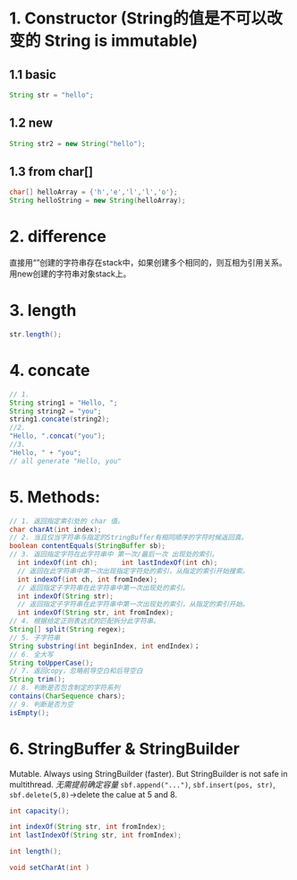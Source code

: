 # 1. Constructor    (String的值是不可以改变的 String is immutable)
## 1.1 basic
```java
String str = "hello";
```
## 1.2 new
```java
String str2 = new String("hello");
```
## 1.3 from char[]
```java
char[] helloArray = {'h','e','l','l','o'};
String helloString = new String(helloArray);
```
# 2. difference
  直接用“”创建的字符串存在stack中，如果创建多个相同的，则互相为引用关系。
  用new创建的字符串对象stack上。
  
# 3. length
```java
str.length();
```

# 4. concate 
```java
// 1.
String string1 = "Hello, ";
String string2 = "you";
string1.concate(string2);
//2. 
"Hello, ".concat("you");
//3. 
"Hello, " + "you";
// all generate "Hello, you"
```

# 5. Methods:

```java
// 1. 返回指定索引处的 char 值。
char charAt(int index);
// 2. 当且仅当字符串与指定的StringBuffer有相同顺序的字符时候返回真。
boolean contentEquals(StringBuffer sb);
// 3. 返回指定字符在此字符串中 第一次/最后一次 出现处的索引。
  int indexOf(int ch);    	int lastIndexOf(int ch);
  // 返回在此字符串中第一次出现指定字符处的索引，从指定的索引开始搜索。
  int indexOf(int ch, int fromIndex);
  // 返回指定子字符串在此字符串中第一次出现处的索引。
  int indexOf(String str);
  // 返回指定子字符串在此字符串中第一次出现处的索引，从指定的索引开始。
  int indexOf(String str, int fromIndex);
// 4. 根据给定正则表达式的匹配拆分此字符串。
String[] split(String regex);
// 5. 子字符串
String substring(int beginIndex, int endIndex)；
// 6. 全大写
String toUpperCase();
// 7. 返回copy，忽略前导空白和后导空白
String trim();
// 8. 判断是否包含制定的字符系列
contains(CharSequence chars);
// 9. 判断是否为空
isEmpty();
```
# 6. StringBuffer & StringBuilder
Mutable. Always using StringBuilder (faster). But StringBuilder is not safe in multithread.
*无需提前确定容量* 
`sbf.append("...")`, `sbf.insert(pos, str)`, `sbf.delete(5,8)`->delete the calue at 5 and 8.
```java
int capacity();

int indexOf(String str, int fromIndex);
int lastIndexOf(String str, int fromIndex);

int length();

void setCharAt(int )
```







